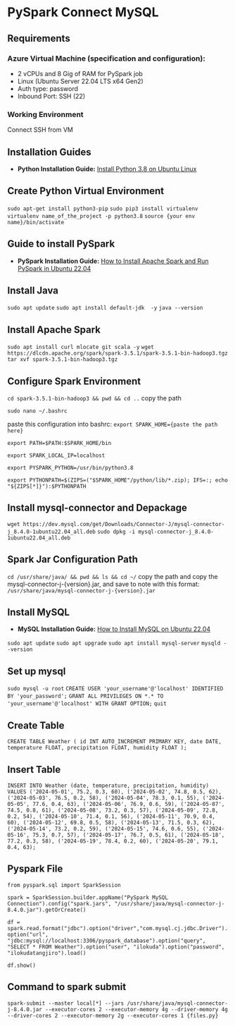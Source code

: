 # PySpark Connect MySQL

## Requirements

### Azure Virtual Machine (specification and configuration):
- 2 vCPUs and 8 Gig of RAM for PySpark job
- Linux (Ubuntu Server 22.04 LTS x64 Gen2) 
- Auth type: password
- Inbound Port: SSH (22)

### Working Environment
Connect SSH from VM

## Installation Guides

- **Python Installation Guide:** [Install Python 3.8 on Ubuntu Linux](https://www.linuxcapable.com/install-python-3-8-on-ubuntu-linux/)

## Create Python Virtual Environment
`sudo apt-get install python3-pip`
`sudo pip3 install virtualenv`
`virtualenv name_of_the_project -p python3.8`
`source {your env name}/bin/activate`

## Guide to install PySpark
- **PySpark Installation Guide:** [How to Install Apache Spark and Run PySpark in Ubuntu 22.04](https://dev.to/kinyungu_denis/to-install-apache-spark-and-run-pyspark-in-ubuntu-2204-4i79)

## Install Java
`sudo apt update`
`sudo apt install default-jdk  -y`
`java --version`

## Install Apache Spark
`sudo apt install curl mlocate git scala -y`
`wget https://dlcdn.apache.org/spark/spark-3.5.1/spark-3.5.1-bin-hadoop3.tgz`
`tar xvf spark-3.5.1-bin-hadoop3.tgz`

## Configure Spark Environment
`cd spark-3.5.1-bin-hadoop3 && pwd && cd ..`
copy the path

`sudo nano ~/.bashrc`

paste this configuration into bashrc:
`export SPARK_HOME={paste the path here}`

`export PATH=$PATH:$SPARK_HOME/bin`

`export SPARK_LOCAL_IP=localhost`

`export PYSPARK_PYTHON=/usr/bin/python3.8`

`export PYTHONPATH=$(ZIPS=("$SPARK_HOME"/python/lib/*.zip); IFS=:; echo "${ZIPS[*]}"):$PYTHONPATH`


## Install mysql-connector and Depackage
`wget https://dev.mysql.com/get/Downloads/Connector-J/mysql-connector-j_8.4.0-1ubuntu22.04_all.deb`
`sudo dpkg -i mysql-connector-j_8.4.0-1ubuntu22.04_all.deb`

## Spark Jar Configuration Path
`cd /usr/share/java/ && pwd && ls && cd ~/`
copy the path and copy the mysql-connector-j-{version}.jar, and save to note with this format: `/usr/share/java/mysql-connector-j-{version}.jar`

## Install MySQL
- **MySQL Installation Guide:** [How to Install MySQL on Ubuntu 22.04](https://phoenixnap.com/kb/install-mysql-ubuntu-22-04)

`sudo apt update`
`sudo apt upgrade`
`sudo apt install mysql-server`
`mysqld --version`

## Set up mysql
`sudo mysql -u root`
`CREATE USER 'your_username'@'localhost' IDENTIFIED BY 'your_password';`
`GRANT ALL PRIVILEGES ON *.* TO 'your_username'@'localhost' WITH GRANT OPTION;`
`quit`

## Create Table
`CREATE TABLE Weather (
    id INT AUTO_INCREMENT PRIMARY KEY,
    date DATE,
    temperature FLOAT,
    precipitation FLOAT,
    humidity FLOAT
);`

## Insert Table
`INSERT INTO Weather (date, temperature, precipitation, humidity) VALUES
('2024-05-01', 75.2, 0.3, 60),
('2024-05-02', 74.8, 0.5, 62),
('2024-05-03', 76.5, 0.2, 58),
('2024-05-04', 78.3, 0.1, 55),
('2024-05-05', 77.6, 0.4, 63),
('2024-05-06', 76.9, 0.6, 59),
('2024-05-07', 74.5, 0.8, 61),
('2024-05-08', 73.2, 0.3, 57),
('2024-05-09', 72.8, 0.2, 54),
('2024-05-10', 71.4, 0.1, 56),
('2024-05-11', 70.9, 0.4, 60),
('2024-05-12', 69.8, 0.5, 58),
('2024-05-13', 71.5, 0.3, 62),
('2024-05-14', 73.2, 0.2, 59),
('2024-05-15', 74.6, 0.6, 55),
('2024-05-16', 75.3, 0.7, 57),
('2024-05-17', 76.7, 0.5, 61),
('2024-05-18', 77.2, 0.3, 58),
('2024-05-19', 78.4, 0.2, 60),
('2024-05-20', 79.1, 0.4, 63);
`


## Pyspark File
`from pyspark.sql import SparkSession`

`spark = SparkSession.builder.appName("PySpark MySQL Connection").config("spark.jars", "/usr/share/java/mysql-connector-j-8.4.0.jar").getOrCreate()`

`df = spark.read.format("jdbc").option("driver","com.mysql.cj.jdbc.Driver").option("url", "jdbc:mysql://localhost:3306/pyspark_database").option("query", "SELECT * FROM Weather").option("user", "ilokuda").option("password", "ilokudatangjiro").load()`

`df.show()`

## Command to spark submit
`spark-submit --master local[*] --jars /usr/share/java/mysql-connector-j-8.4.0.jar --executor-cores 2 --executor-memory 4g --driver-memory 4g --driver-cores 2 --executor-memory 2g --executor-cores 1 {files.py}`


